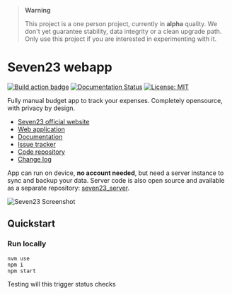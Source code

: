 > **Warning**  
> 
> This project is a one person project, currently in **alpha** quality. We don't yet guarantee stability, data integrity or a clean upgrade path. Only use this project if you are interested in experimenting with it.

# Seven23 webapp

[![Build action badge](https://github.com/sebastienbarbier/seven23/actions/workflows/build.yaml/badge.svg?branch=main)](https://github.com/sebastienbarbier/seven23/actions/) [![Documentation Status](https://readthedocs.org/projects/seven23/badge/?version=latest)](https://seven23.readthedocs.io/en/latest/?badge=latest) [![License: MIT](https://img.shields.io/badge/License-MIT-green.svg)](https://github.com/sebastienbarbier/seven23/blob/main/LICENSE)

Fully manual budget app to track your expenses. Completely opensource, with privacy by design.

- [Seven23 official website](https://seven23.io/)
- [Web application](https://app.seven23.io/)
- [Documentation](https://seven23.readthedocs.io/en/latest/)
- [Issue tracker](https://github.com/sebastienbarbier/seven23/issues)
- [Code repository](https://github.com/sebastienbarbier/seven23)
- [Change log](https://github.com/sebastienbarbier/seven23/blob/main/CHANGELOG.md)

App can run on device, **no account needed**, but need a server instance to sync and backup your data. 
Server code is also open source and available as a separate repository: [seven23_server](https://github.com/sebastienbarbier/seven23_server).

![Seven23 Screenshot](https://cellar-c2.services.clever-cloud.com/cdn.seven23.io/static/images/transactions-light.png)


## Quickstart

### Run locally

```
nvm use
npm i
npm start
```


Testing will this trigger status checks 
